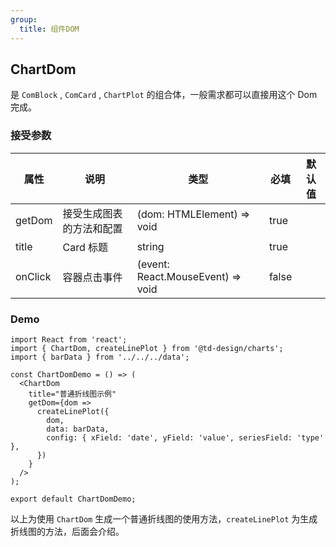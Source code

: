 ```yaml
---
group:
  title: 组件DOM
---
```


## ChartDom

是 `ComBlock` , `ComCard` , `ChartPlot` 的组合体，一般需求都可以直接用这个 Dom 完成。

### 接受参数

| 属性    | 说明                     | 类型                              | 必填  | 默认值 |
| ------- | ------------------------ | --------------------------------- | ----- | ------ |
| getDom  | 接受生成图表的方法和配置 | (dom: HTMLElement) => void        | true  |
| title   | Card 标题                | string                            | true  |        |
| onClick | 容器点击事件             | (event: React.MouseEvent) => void | false |        |

### Demo

```tsx
import React from 'react';
import { ChartDom, createLinePlot } from '@td-design/charts';
import { barData } from '../../../data';

const ChartDomDemo = () => (
  <ChartDom
    title="普通折线图示例"
    getDom={dom =>
      createLinePlot({
        dom,
        data: barData,
        config: { xField: 'date', yField: 'value', seriesField: 'type' },
      })
    }
  />
);

export default ChartDomDemo;
```

以上为使用 `ChartDom` 生成一个普通折线图的使用方法，`createLinePlot` 为生成折线图的方法，后面会介绍。

